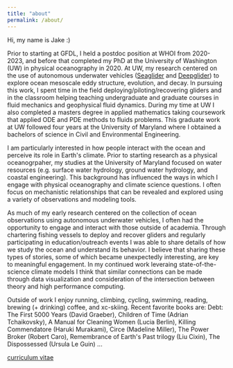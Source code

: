 ```yaml
---
title: "about"
permalink: /about/
---
```


Hi, my name is Jake :)  

Prior to starting at GFDL, I held a postdoc position at WHOI from 2020-2023, and before that completed my PhD at the University of Washington (UW) in physical oceanography in 2020. At UW, my research centered on the use of autonomous underwater vehicles ([Seaglider](https://www.youtube.com/watch?v=oPeLpNZB5UY) and [Deepglider](https://www.youtube.com/watch?v=Oxj1SBWSHN8)) to explore ocean mesoscale eddy structure, evolution, and decay. In pursuing this work, I spent time in the field deploying/piloting/recovering gliders and in the classroom helping teaching undergraduate and graduate courses in fluid mechanics and geophysical fluid dynamics. During my time at UW I also completed a masters degree in applied mathematics taking coursework that applied ODE and PDE methods to fluids problems. This graduate work at UW followed four years at the University of Maryland where I obtained a bachelors of science in Civil and Environmental Engineering.  

I am particularly interested in how people interact with the ocean and perceive its role in Earth's climate. Prior to starting research as a physical oceanogrpaher, my studies at the University of Maryland focused on water resources (e.g. surface water hydrology, ground water hydrology, and coastal engineering). This background has influenced the ways in which I engage with physical oceanography and climate science questions. I often focus on mechanistic relationships that can be revealed and explored using a variety of observations and modeling tools. 

As much of my early research centered on the collection of ocean observations using autonomous underwater vehicles, I often had the opportunity to engage and interact with those outside of academia. Through chartering fishing vessels to deploy and recover gliders and regularly participating in education/outreach events I was able to share details of how we study the ocean and understand its behavior. I believe that sharing these types of stories, some of which became unexpectedly interesting, are key to meaningful engagement. In my continued work leveraing state-of-the-science climate models I think that similar connections can be made through data visualization and consideration of the intersection between theory and high performance computing.    

Outside of work I enjoy running, climbing, cycling, swimming, reading, brewing (+ drinking) coffee, and xc-skiing. Recent favorite books are: Debt: The First 5000 Years (David Graeber), Children of Time (Adrian Tchaikovsky), A Manual for Cleaning Women (Lucia Berlin), Killing Commendatore (Haruki Murakami), Circe (Madeline Miller), The Power Broker (Robert Caro), Remembrance of Earth's Past trilogy (Liu Cixin), The Dispossessed (Ursula Le Guin) ... 

[curriculum vitae][1]

[1]: /assets/documents/Steinberg_CV_2025_10.pdf
